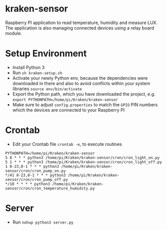 # kraken-sensor
Raspberry PI application to read temperature, humidity and measure LUX. The application is also managing connected devices using a relay board module.

# Setup Environment

   - Install Python 3
   - Run `sh kraken-setup.sh`
   - Activate your newly Python env, because the dependencies were downloaded in there and also to avoid conflicts within your system libraries `source env/bin/activate`
   - Export the Python path, which you have downloaded the project, e.g.  `export PYTHONPATH=/home/pi/Kraken/kraken-sensor`
   - Make sure to adjust `config.properties` to match the `GPIO` PIN numbers which the devices are connected to your Raspberry PI

# Crontab

   - Edit your Crontab file `crontab -e`, to execute routines
 
```
PYTHONPATH=/home/pi/Kraken/kraken-sensor
5 8 * * * python3 /home/pi/Kraken/kraken-sensor/cron/cron_light_on.py
5 1 * * * python3 /home/pi/Kraken/kraken-sensor/cron/cron_light_off.py
1 8-23,0-1 * * * python3 /home/pi/Kraken/kraken-sensor/cron/cron_pump_on.py
*/41 8-23,0-1 * * * python3 /home/pi/Kraken/kraken-sensor/cron/cron_pump_off.py
*/10 * * * * python3 /home/pi/Kraken/kraken-sensor/cron/cron_temperature_humidity.py
```

# Server

   - Run `nohup python3 server.py` 
